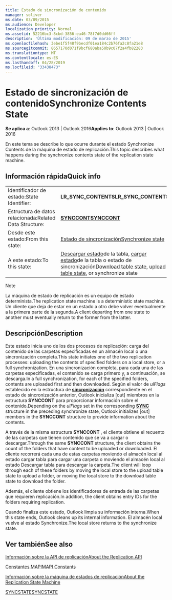 ```yaml
---
title: Estado de sincronización de contenido
manager: soliver
ms.date: 03/09/2015
ms.audience: Developer
localization_priority: Normal
ms.assetid: 52216bc3-8cbd-3856-ea46-78f7d0dd66ff
description: 'Última modificación: 09 de marzo de 2015'
ms.openlocfilehash: 3ebe1f5f48f9becdf01ea184c2b76fa2c8fa21e8
ms.sourcegitcommit: 8657170d071f9bcf680aba50b9c07f2a4fb82283
ms.translationtype: MT
ms.contentlocale: es-ES
ms.lasthandoff: 04/28/2019
ms.locfileid: "33438473"
---
```

# <a name="synchronize-contents-state"></a><span data-ttu-id="3a205-103">Estado de sincronización de contenido</span><span class="sxs-lookup"><span data-stu-id="3a205-103">Synchronize Contents State</span></span>

  
  
<span data-ttu-id="3a205-104">**Se aplica a**: Outlook 2013 | Outlook 2016</span><span class="sxs-lookup"><span data-stu-id="3a205-104">**Applies to**: Outlook 2013 | Outlook 2016</span></span> 
  
 <span data-ttu-id="3a205-105">En este tema se describe lo que ocurre durante el estado Synchronize Contents de la máquina de estado de replicación.</span><span class="sxs-lookup"><span data-stu-id="3a205-105">This topic describes what happens during the synchronize contents state of the replication state machine.</span></span> 
  
## <a name="quick-info"></a><span data-ttu-id="3a205-106">Información rápida</span><span class="sxs-lookup"><span data-stu-id="3a205-106">Quick info</span></span>

|||
|:-----|:-----|
|<span data-ttu-id="3a205-107">Identificador de estado:</span><span class="sxs-lookup"><span data-stu-id="3a205-107">State Identifier:</span></span>  <br/> |<span data-ttu-id="3a205-108">**LR_SYNC_CONTENTS**</span><span class="sxs-lookup"><span data-stu-id="3a205-108">**LR_SYNC_CONTENTS**</span></span> <br/> |
|<span data-ttu-id="3a205-109">Estructura de datos relacionada:</span><span class="sxs-lookup"><span data-stu-id="3a205-109">Related Data Structure:</span></span>  <br/> |<span data-ttu-id="3a205-110">**[SYNCCONT](synccont.md)**</span><span class="sxs-lookup"><span data-stu-id="3a205-110">**[SYNCCONT](synccont.md)**</span></span> <br/> |
|<span data-ttu-id="3a205-111">Desde este estado:</span><span class="sxs-lookup"><span data-stu-id="3a205-111">From this state:</span></span>  <br/> |[<span data-ttu-id="3a205-112">Estado de sincronización</span><span class="sxs-lookup"><span data-stu-id="3a205-112">Synchronize state</span></span>](synchronize-state.md) <br/> |
|<span data-ttu-id="3a205-113">A este estado:</span><span class="sxs-lookup"><span data-stu-id="3a205-113">To this state:</span></span>  <br/> |<span data-ttu-id="3a205-114">[Descargar estado](download-table-state.md)de la tabla, [cargar estado](upload-table-state.md)de la tabla o estado de sincronización</span><span class="sxs-lookup"><span data-stu-id="3a205-114">[Download table state](download-table-state.md), [upload table state](upload-table-state.md), or synchronize state</span></span>  <br/> |
   
> [!NOTE]
> <span data-ttu-id="3a205-115">La máquina de estado de replicación es un equipo de estado determinista.</span><span class="sxs-lookup"><span data-stu-id="3a205-115">The replication state machine is a deterministic state machine.</span></span> <span data-ttu-id="3a205-116">Un cliente que deja de estar en un estado a otro debe volver eventualmente a la primera parte de la segunda.</span><span class="sxs-lookup"><span data-stu-id="3a205-116">A client departing from one state to another must eventually return to the former from the latter.</span></span> 
  
## <a name="description"></a><span data-ttu-id="3a205-117">Descripción</span><span class="sxs-lookup"><span data-stu-id="3a205-117">Description</span></span>

<span data-ttu-id="3a205-118">Este estado inicia uno de los dos procesos de replicación: carga del contenido de las carpetas especificadas en un almacén local o una sincronización completa.</span><span class="sxs-lookup"><span data-stu-id="3a205-118">This state initiates one of the two replication processes: uploading the contents of specified folders on a local store, or a full synchronization.</span></span> <span data-ttu-id="3a205-119">En una sincronización completa, para cada una de las carpetas especificadas, el contenido se carga primero y, a continuación, se descarga.</span><span class="sxs-lookup"><span data-stu-id="3a205-119">In a full synchronization, for each of the specified folders, contents are uploaded first and then downloaded.</span></span> <span data-ttu-id="3a205-120">Según el valor de *ulFlags* establecido en la estructura de **[sincronización](sync.md)** correspondiente en el estado de sincronización anterior, Outlook inicializa [out] miembros en la estructura **SYNCCONT** para proporcionar información sobre el contenido.</span><span class="sxs-lookup"><span data-stu-id="3a205-120">Depending on the  *ulFlags*  set in the corresponding **[SYNC](sync.md)** structure in the preceding synchronize state, Outlook initializes [out] members in the **SYNCCONT** structure to provide information about the contents.</span></span> 
  
<span data-ttu-id="3a205-121">A través de la misma estructura **SYNCCONT** , el cliente obtiene el recuento de las carpetas que tienen contenido que se va a cargar o descargar.</span><span class="sxs-lookup"><span data-stu-id="3a205-121">Through the same **SYNCCONT** structure, the client obtains the count of the folders that have content to be uploaded or downloaded.</span></span> <span data-ttu-id="3a205-122">El cliente recorrerá cada una de estas carpetas moviendo el almacén local al estado cargar tabla para cargar una carpeta o moviendo el almacén local al estado Descargar tabla para descargar la carpeta.</span><span class="sxs-lookup"><span data-stu-id="3a205-122">The client will loop through each of these folders by moving the local store to the upload table state to upload a folder, or moving the local store to the download table state to download the folder.</span></span> 
  
<span data-ttu-id="3a205-123">Además, el cliente obtiene los identificadores de entrada de las carpetas que requieren replicación.</span><span class="sxs-lookup"><span data-stu-id="3a205-123">In addition, the client obtains entry IDs for the folders requiring replication.</span></span>
  
<span data-ttu-id="3a205-124">Cuando finaliza este estado, Outlook limpia su información interna.</span><span class="sxs-lookup"><span data-stu-id="3a205-124">When this state ends, Outlook cleans up its internal information.</span></span> <span data-ttu-id="3a205-125">El almacén local vuelve al estado Synchronize.</span><span class="sxs-lookup"><span data-stu-id="3a205-125">The local store returns to the synchronize state.</span></span>
  
## <a name="see-also"></a><span data-ttu-id="3a205-126">Ver también</span><span class="sxs-lookup"><span data-stu-id="3a205-126">See also</span></span>



[<span data-ttu-id="3a205-127">Información sobre la API de replicación</span><span class="sxs-lookup"><span data-stu-id="3a205-127">About the Replication API</span></span>](about-the-replication-api.md)
  
[<span data-ttu-id="3a205-128">Constantes MAPI</span><span class="sxs-lookup"><span data-stu-id="3a205-128">MAPI Constants</span></span>](mapi-constants.md)
  
[<span data-ttu-id="3a205-129">Información sobre la máquina de estados de replicación</span><span class="sxs-lookup"><span data-stu-id="3a205-129">About the Replication State Machine</span></span>](about-the-replication-state-machine.md)
  
[<span data-ttu-id="3a205-130">SYNCSTATE</span><span class="sxs-lookup"><span data-stu-id="3a205-130">SYNCSTATE</span></span>](syncstate.md)

